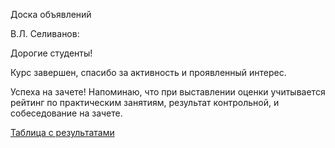 Доска объявлений 

В.Л. Селиванов:

Дорогие студенты!

Курс завершен, спасибо за активность и проявленный интерес.

Успеха на зачете! Напоминаю, что при выставлении оценки учитывается рейтинг по практическим занятиям, результат контрольной, и собеседование на зачете.

[Таблица с результатами](https://docs.google.com/spreadsheets/d/11PnUCI7sD1wD1jTbNjdllY5n85fAyNVDdoEhmNYuVRA/edit?gid=0#gid=0)


